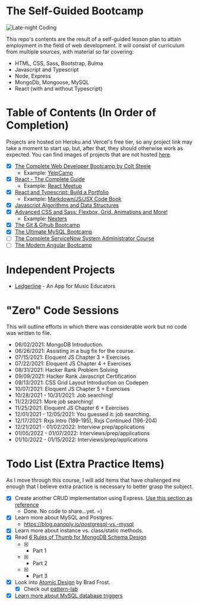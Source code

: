 # The Self-Guided Bootcamp

![Late-night Coding](https://images.unsplash.com/photo-1571171637578-41bc2dd41cd2?ixid=MnwxMjA3fDB8MHxwaG90by1wYWdlfHx8fGVufDB8fHx8&ixlib=rb-1.2.1&auto=format&fit=crop&w=1350&q=80)

This repo's contents are the result of a self-guided lesson plan to attain employment in the field of web development. It will consist of curriculum from multiple sources, with material so far covering:

- HTML, CSS, Sass, Bootstrap, Bulma
- Javascript and Typescript
- Node, Express
- MongoDb, Mongoose, MySQL
- React (with and without Typescript)

# Table of Contents (In Order of Completion)

Projects are hosted on Heroku and Vercel's free tier, so any project link may take a moment to start up, but, after that, they should otherwise work as expected. You can find images of projects that are not hosted [here](https://imgur.com/a/7Agm9lA).

- [x] [The Complete Web Developer Bootcamp by Colt Steele](https://www.udemy.com/course/the-web-developer-bootcamp/)
  - Example: [YelpCamp](https://aqueous-citadel-80395.herokuapp.com/)
- [x] [React - The Complete Guide](https://www.udemy.com/course/react-the-complete-guide-incl-redux/)
  - Example: [React Meetup](https://react-meetups-demo.vercel.app/)
- [x] [React and Typescript: Build a Portfolio](https://www.udemy.com/course/react-and-typescript-build-a-portfolio-project/)
  - Example: [Markdown/JS/JSX Code Book](https://markdown-code-demo.vercel.app/)
- [x] [Javascript Algorithms and Data Structures](https://www.udemy.com/course/js-algorithms-and-data-structures-masterclass/)
- [x] [Advanced CSS and Sass: Flexbox, Grid, Animations and More!](https://www.udemy.com/course/advanced-css-and-sass/)
  - Example: [Nexters](https://nexters.vercel.app/)
- [x] [The Git & Gihub Bootcamp](https://www.udemy.com/course/git-and-github-bootcamp/)
- [x] [The Ultimate MySQL Bootcamp](https://www.udemy.com/course/the-ultimate-mysql-bootcamp-go-from-sql-beginner-to-expert/)
- [ ] [The Complete ServiceNow System Administrator Course](https://www.udemy.com/course/the-complete-servicenow-system-administrator-course/)
- [ ] [The Modern Angular Bootcamp](https://www.udemy.com/course/the-modern-angular-bootcamp/)

# Independent Projects

- [Ledgerline](https://ledgerline.herokuapp.com/) - An App for Music Educators

# "Zero" Code Sessions

This will outline efforts in which there was considerable work but no code was written to file.

- 06/02/2021: MongoDB Introduction.
- 06/26/2021: Assisting in a bug fix for the course.
- 07/15/2021: Eloquent JS Chapter 3 + Exercises
- 07/22/2021: Eloquent JS Chapter 4 + Exercises
- 08/31/2021: Hacker Rank Problem Solving
- 09/09/2021: Hacker Rank Javascript Certification
- 09/13/2021: CSS Grid Layout Introduction on Codepen
- 10/07/2021: Eloquent JS Chapter 5 + Exercises
- 10/28/2021 - 10/31/2021: Job searching!
- 11/22/2021: More job searching!
- 11/25/2021: Eloquent JS Chapter 6 + Exercises
- 12/01/2021 - 12/05/2021: You guessed it: job searching.
- 12/17/2021: Rxjs Intro (189-195), Rxjs Continued (196-204)
- 12/21/2021 - 01/02/2022: Interview prep/applications
- 01/05/2022 - 01/07/2022: Interviews/prep/applications
- 01/10/2022 - 01/15/2022: Interviews/prep/applications

# Todo List (Extra Practice Items)

As I move through this course, I will add items that have challenged me enough that I believe extra practice is necessary to better grasp the subject.

- [x] Create another CRUD implementation using Express. [Use this section as reference](Complete_Web_Dev_Bootcamp/12_Express/03_Restful%20Routes)
  - Done. No code to share...yet. =)
- [x] Learn more about MySQL and Postgres.
  - https://blog.panoply.io/postgresql-vs.-mysql
- [x] Learn more about instance vs. class/static methods.
- [x] Read [6 Rules of Thumb for MongoDB Schema Design](https://www.mongodb.com/blog/post6-rules-of-thumb-for-mongodb-schema-design-part-1)
  - [x] - Part 1
  - [x] - Part 2
  - [x] - Part 3
- [x] Look into [Atomic Design](https://bradfrost.com/blog/post/atomic-web-design/) by Brad Frost.
  - [x] Check out [pattern-lab](https://patternlab.io/)
- [x] [Learn more about MySQL database triggers](https://www.geeksforgeeks.org/different-types-of-mysql-triggers-with-examples/)
